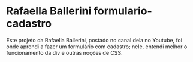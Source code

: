 # Rafaella Ballerini formulario-cadastro

Este projeto da Rafaella Ballerini, postado no canal dela no Youtube, foi onde aprendi a fazer um formulário com cadastro; nele, entendi melhor o funcionamento da div e outras noções de CSS. 
